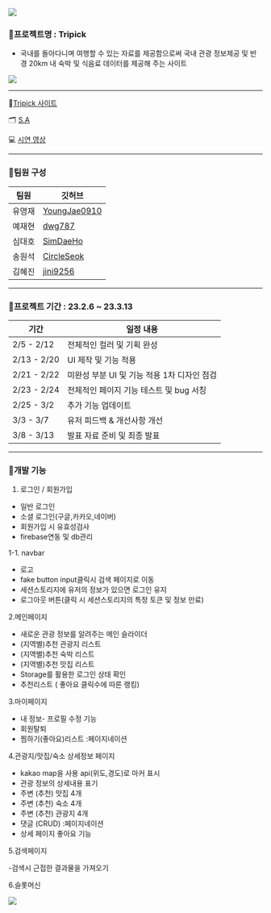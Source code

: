 
![](https://velog.velcdn.com/images/jini9256/post/bcee838d-befd-41b1-8c2f-db0c4fda1b00/image.png)

### 🌱프로젝트명 : Tripick

 - 국내를 돌아다니며 여행할 수 있는 자료를 제공함으로써 국내 관광 정보제공 및 반경 20km 내 숙박 및 식음료 데이터를 제공해 주는 사이트
  
![](https://velog.velcdn.com/images/jini9256/post/c3363126-286a-4cdb-b7a4-5a202d4b26ed/image.png)

---

💙[Tripick 사이트](https://b3-finalproject.vercel.app/)

🗂 [S.A](https://coherent-petalite-63a.notion.site/S-A-8bda63e869934236961d7009428b284c)

💻 [시연 영상](https://youtu.be/f-2ipfhSZlg)

---

### 🌱팀원 구성

|**팀원**|**깃허브**|
|---|---|
|유영재|[YoungJae0910](https://github.com/YoungJae0910)|
|예재현|[dwg787](https://github.com/dwg787)|
|심대호|[SimDaeHo](https://github.com/SimDaeHo)|
|송원석|[CircleSeok](https://github.com/CircleSeok)|
|김혜진|[jini9256](https://github.com/jini9256)|

---
### 🌱프로젝트 기간 : 23.2.6 ~ 23.3.13

|**기간**|**일정 내용**|
|---|---|
|2/5 - 2/12|전체적인 컬러 및 기획 완성
|2/13 - 2/20|UI 제작 및 기능 적용|
|2/21 - 2/22|미완성 부분 UI 및 기능 적용 1차 디자인 점검|
|2/23 - 2/24|전체적인 페이지 기능 테스트 및 bug 서칭|
|2/25 - 3/2|추가 기능 업데이트|
|3/3 - 3/7| 유저 피드백 & 개선사항 개선|
|3/8 - 3/13|발표 자료 준비 및 최종 발표|

---

### 🌱개발 기능

1. 로그인 / 회원가입
- 일반 로그인
- 소셜 로그인(구글,카카오,네이버)
- 회원가입 시 유효성검사
- firebase연동 및 db관리

1-1. navbar
 - 로고
 - fake button input클릭시 검색 페이지로 이동
 - 세션스토리지에 유저의 정보가 있으면 로그인 유지
 - 로그아웃 버튼(클릭 시 세션스토리지의 특정 토큰 및 정보 만료)

2.메인페이지

- 새로운 관광 정보를 알려주는 메인 슬라이더
- (지역별)추천 관광지 리스트
- (지역별)추천 숙박 리스트
- (지역별)추천 맛집 리스트
- Storage를 활용한 로그인 상태 확인
- 추천리스트 ( 좋아요 클릭수에 따른 랭킹)

3.마이페이지

- 내 정보- 프로필 수정 기능
- 회원탈퇴
- 찜하기(좋아요)리스트 :페이지네이션

4.관광지/맛집/숙소 상세정보 페이지

- kakao map을 사용 api(위도,경도)로 마커 표시
- 관광 정보의 상세내용 표기
- 주변 (추천) 맛집 4개
- 주변 (추천) 숙소 4개
- 주변 (추천) 관광지 4개
- 댓글 (CRUD) :페이지네이션
- 상세 페이지 좋아요 기능

5.검색페이지

-검색시 근접한 결과물을 가져오기

6.슬롯머신



![](https://velog.velcdn.com/images/jini9256/post/a3e22b26-712e-4f02-bd4e-6c023eab82b2/image.png)






 
 
 
 
 
